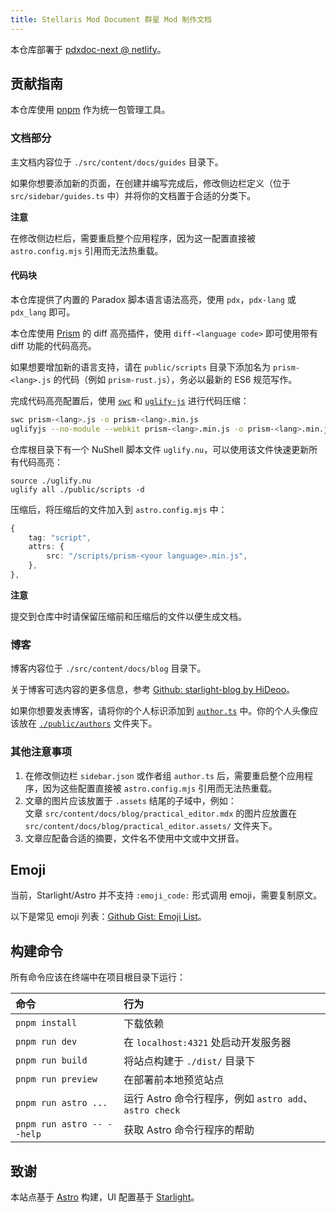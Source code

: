 ```yaml
---
title: Stellaris Mod Document 群星 Mod 制作文档
---
```


本仓库部署于 [pdxdoc-next @ netlify](https://main--pdxdoc-next.netlify.app/)。

## 贡献指南

本仓库使用 [pnpm](https://pnpm.io) 作为统一包管理工具。

### 文档部分

主文档内容位于 `./src/content/docs/guides` 目录下。

如果你想要添加新的页面，在创建并编写完成后，修改侧边栏定义（位于 `src/sidebar/guides.ts` 中）并将你的文档置于合适的分类下。

**注意**

在修改侧边栏后，需要重启整个应用程序，因为这一配置直接被 `astro.config.mjs` 引用而无法热重载。

#### 代码块

本仓库提供了内置的 Paradox 脚本语言语法高亮，使用 `pdx`，`pdx-lang` 或 `pdx_lang` 即可。

本仓库使用 [Prism](https://prismjs.com) 的 diff 高亮插件，使用 `diff-<language code>` 即可使用带有 diff 功能的代码高亮。

如果想要增加新的语言支持，请在 `public/scripts` 目录下添加名为 `prism-<lang>.js` 的代码（例如 `prism-rust.js`），务必以最新的 ES6 规范写作。

完成代码高亮配置后，使用 [`swc`](https://swc.rs) 和 [`uglify-js`](https://www.npmjs.com/package/uglify-js) 进行代码压缩：

```bash
swc prism-<lang>.js -o prism-<lang>.min.js
uglifyjs --no-module --webkit prism-<lang>.min.js -o prism-<lang>.min.js -m
```

仓库根目录下有一个 NuShell 脚本文件 `uglify.nu`，可以使用该文件快速更新所有代码高亮：

```nu
source ./uglify.nu
uglify all ./public/scripts -d
```

压缩后，将压缩后的文件加入到 `astro.config.mjs` 中：

```typescript
{
    tag: "script",
    attrs: {
        src: "/scripts/prism-<your language>.min.js",
    },
},
```

**注意**

提交到仓库中时请保留压缩前和压缩后的文件以便生成文档。

### 博客

博客内容位于 `./src/content/docs/blog` 目录下。

关于博客可选内容的更多信息，参考 [Github: starlight-blog by HiDeoo](https://github.com/HiDeoo/starlight-blog)。

如果你想要发表博客，请将你的个人标识添加到 [`author.ts`](./author.ts) 中。你的个人头像应该放在 [`./public/authors`](./public/authors) 文件夹下。

### 其他注意事项

1.  在修改侧边栏 `sidebar.json` 或作者组 `author.ts` 后，需要重启整个应用程序，因为这些配置直接被 `astro.config.mjs` 引用而无法热重载。
2.  文章的图片应该放置于 `.assets` 结尾的子域中，例如：<br/>
    文章 `src/content/docs/blog/practical_editor.mdx` 的图片应放置在 `src/content/docs/blog/practical_editor.assets/` 文件夹下。
3.  文章应配备合适的摘要，文件名不使用中文或中文拼音。

## Emoji

当前，Starlight/Astro 并不支持 `:emoji_code:` 形式调用 emoji，需要复制原文。

以下是常见 emoji 列表：[Github Gist: Emoji List](https://gist.github.com/rxaviers/7360908)。

## 构建命令

所有命令应该在终端中在项目根目录下运行：

| 命令                       | 行为                                                   |
| :------------------------- | :----------------------------------------------------- |
| `pnpm install`             | 下载依赖                                               |
| `pnpm run dev`             | 在 `localhost:4321` 处启动开发服务器                   |
| `pnpm run build`           | 将站点构建于 `./dist/` 目录下                          |
| `pnpm run preview`         | 在部署前本地预览站点                                   |
| `pnpm run astro ...`       | 运行 Astro 命令行程序，例如 `astro add`、`astro check` |
| `pnpm run astro -- --help` | 获取 Astro 命令行程序的帮助                            |

## 致谢

本站点基于 [Astro](https://astro.build) 构建，UI 配置基于 [Starlight](https://starlight.astro.build)。
